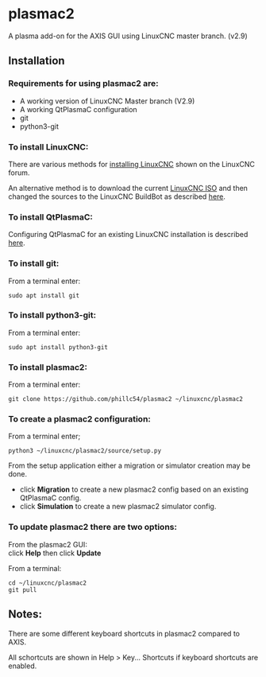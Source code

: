 # plasmac2
A plasma add-on for the AXIS GUI using LinuxCNC master branch. (v2.9)

## Installation
### Requirements for using plasmac2 are:
  * A working version of LinuxCNC Master branch (V2.9)
  * A working QtPlasmaC configuration
  * git
  * python3-git


### To install LinuxCNC:
There are various methods for [installing LinuxCNC](https://forum.linuxcnc.org/9-installing-linuxcnc) shown on the LinuxCNC forum.

An alternative method is to download the current [LinuxCNC ISO](https://www.linuxcnc.org/iso/linuxcnc-2.8.2-buster.iso) and then changed the sources to the LinuxCNC BuildBot as described [here](http://buildbot.linuxcnc.org/).


### To install QtPlasmaC:
Configuring QtPlasmaC for an existing LinuxCNC installation is described [here](http://linuxcnc.org/docs/devel/html/plasma/qtplasmac.html#configuring).


### To install git:
From a terminal enter:
```console
sudo apt install git
```


### To install python3-git:
From a terminal enter:
```console
sudo apt install python3-git
```


### To install plasmac2:
From a terminal enter:
```console
git clone https://github.com/phillc54/plasmac2 ~/linuxcnc/plasmac2
```


### To create a plasmac2 configuration:
From a terminal enter;
```console
python3 ~/linuxcnc/plasmac2/source/setup.py
```

From the setup application either a migration or simulator creation may be done.
  * click **Migration** to create a new plasmac2 config based on an existing QtPlasmaC config.
  * click **Simulation** to create a new plasmac2 simulator config.


### To update plasmac2 there are two options:
From the plasmac2 GUI:  
click **Help** then click **Update**

From a terminal:
```console
cd ~/linuxcnc/plasmac2
git pull
```


## Notes:
There are some different keyboard shortcuts in plasmac2 compared to AXIS.

All schortcuts are shown in Help > Key... Shortcuts if keyboard shortcuts are enabled.

